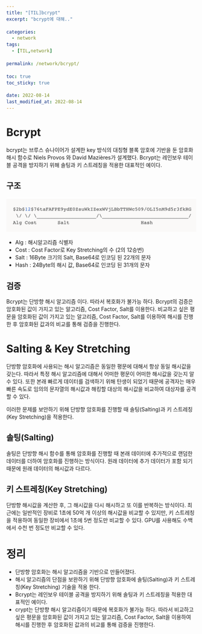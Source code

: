 ```yaml
---
title: "[TIL]bcrypt"
excerpt: "bcrypt에 대해.."

categories:
  - network
tags:
  - [TIL,network]

permalink: /network/bcrypt/

toc: true
toc_sticky: true

date: 2022-08-14
last_modified_at: 2022-08-14
---
```


# Bcrypt
bcrypt는 브루스 슈나이어가 설계한 key 방식의 대칭형 블록 암호에 기반을 둔 암호화 해시 함수로 Niels Provos 와 David Mazières가 설계했다. Bcrypt는 레인보우 테이블 공격을 방지하기 위해 솔팅과 키 스트레칭을 적용한 대표적인 예이다.

## 구조

![](../../assets/images/posts_img/TIL/2022-08-14-bycrypt1.png)

- Alg : 해시알고리즘 식별자
- Cost : Cost Factor로 Key Stretching의 수 (2의 12승번)
- Salt : 16Byte 크기의 Salt, Base64로 인코딩 된 22개의 문자
- Hash : 24Byte의 해시 값, Base64로 인코딩 된 31개의 문자

## 검증
Bcrypt는 단방향 해시 알고리즘 이다. 따라서 복호화가 불가능 하다. Bcrypt의 검증은 암호화된 값이 가지고 있는 알고리즘, Cost Factor, Salt를 이용한다. 비교하고 싶은 평문을 암호화된 값이 가지고 있는 알고리즘, Cost Factor, Salt를 이용하여 해시를 진행한 후 암호화된 값과의 비교를 통해 검증을 진행한다.

# Salting & Key Stretching
단방향 암호화에 사용되는 해시 알고리즘은 동일한 평문에 대해서 항상 동일 해시값을 갖는다. 따라서 특정 해시 알고리즘에 대해서 어떠한 평문이 어떠한 해시값을 갖는지 알 수 있다. 또한 본래 빠르게 데이터를 검색하기 위해 탄생이 되었기 때문에 공격자는 매우 빠른 속도로 임의의 문자열의 해시값과 해킹할 대상의 해시값을 비교하여 대상자를 공격할 수 있다.

이러한 문제를 보안하기 위해 단방향 암호화를 진행할 때 솔팅(Salting)과 키 스트레칭(Key Stretching)을 적용한다.

## 솔팅(Salting)
솔팅은 단방향 해시 함수를 통해 암호화를 진행할 때 본래 데이터에 추가적으로 랜덤한 데이터를 더하여 암호화를 진행하는 방식이다. 원래 데이터에 추가 데이터가 포함 되기 때문에 원래 데이터의 해시값과 다르다.

## 키 스트레칭(Key Stretching)
단방향 해시값을 계산한 후, 그 해시값을 다시 해시하고 또 이를 반복하는 방식이다. 최근에는 일반적인 장비로 1초에 50억 개 이상의 해시값을 비교할 수 있지만, 키 스트레칭을 적용하여 동일한 장비에서 1초에 5번 정도만 비교할 수 있다. GPU를 사용해도 수백에서 수천 번 정도만 비교할 수 있다.

# 정리

- 단방향 암호화는 해시 알고리즘을 기반으로 만들어졌다.
- 해시 알고리즘의 단점을 보완하기 위해 단방향 암호화에 솔팅(Salting)과 키 스트레칭(Key Stretching) 기술을 적용 한다.
- Bcrypt는 레인보우 테이블 공격을 방지하기 위해 솔팅과 키 스트레칭을 적용한 대표적인 예이다.
- crypt는 단방향 해시 알고리즘이기 때문에 복호화가 불가능 하다. 따라서 비교하고 싶은 평문을 암호화된 값이 가지고 있는 알고리즘, Cost Factor, Salt을 이용하여 해시를 진행한 후 암호화된 값과의 비교를 통해 검증을 진행한다.